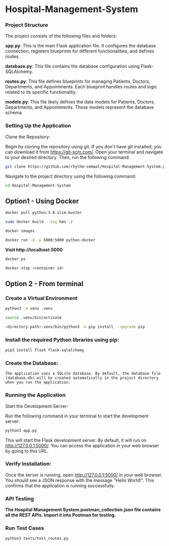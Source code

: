 # Hospital-Management-System

### Project Structure
The project consists of the following files and folders:


**app.py**: This is the main Flask application file. It configures the database connection, registers blueprints for different functionalities, and defines routes.

**database.py**: This file contains the database configuration using Flask-SQLAlchemy.

**routes.py**: This file defines blueprints for managing Patients, Doctors, Departments, and Appointments. Each blueprint handles routes and logic related to its specific functionality.

**models.py**: This file likely defines the data models for Patients, Doctors, Departments, and Appointments. These models represent the database schema.

### Setting Up the Application

Clone the Repository:

Begin by cloning the repository using git. If you don't have git installed, you can download it from https://git-scm.com/. Open your terminal and navigate to your desired directory. Then, run the following command:

```bash
git clone https://github.com/rhythm-semwal/Hospital-Management-System.git
```

Navigate to the project directory using the following command:

```bash
cd Hospital-Management-System
```
## Option1 - Using Docker

```bash
docker pull python:3.8-slim-buster
```

```bash
sudo docker build --tag hms ./
```

```bash
docker images
```

```bash
docker run -d -p 5000:5000 python-docker
```

**Visit http://localhost:5000**

```bash
docker ps
```

```bash
docker stop <container id>
```

## Option 2 - From terminal

### Create a Virtual Environment
```bash
python3 -m venv .venv
```

```bash
source .venv/bin/activate
```

```bash
<directory path>.venv/bin/python3 -m pip install --upgrade pip
```

### Install the required Python libraries using pip:

```bash
pip3 install flask flask-sqlalchemy
```
### Create the Database:

```The application uses a SQLite database. By default, the database file (database.db) will be created automatically in the project directory when you run the application.```

### Running the Application
Start the Development Server:

Run the following command in your terminal to start the development server:


```bash
python3 app.py
```

This will start the Flask development server. By default, it will run on http://127.0.0.1:5000/. You can access the application in your web browser by going to this URL.

### Verify Installation:

Once the server is running, open http://127.0.0.1:5000/ in your web browser. You should see a JSON response with the message "Hello World!". This confirms that the application is running successfully.

### API Testing

**The Hospital Management System.postman_collection.json file contains all the REST APIs. Import it into Postman for testing.**


### Run Test Cases
```
python3 tests/test_routes.py
```






